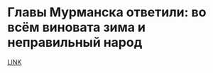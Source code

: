 # Главы Мурманска ответили: во всём виновата зима и неправильный народ



[LINK](https://varlamov.ru/2923595.html)